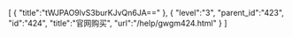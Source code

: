 [
	{
		"title":"tWJPAO9lvS3burKJvQn6JA=="
	},
	{
		"level":"3",
		"parent_id":"423",
		"id":"424",
		"title":"官网购买",
		"url":"/help/gwgm424.html"
	}
]